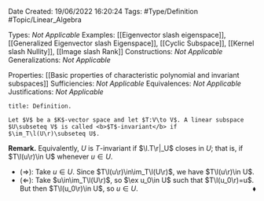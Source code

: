 <div class="topSpace"></div>

Date Created: 19/06/2022 16:20:24
Tags: #Type/Definition #Topic/Linear_Algebra

Types: <i>Not Applicable</i>
Examples: [[Eigenvector slash eigenspace]], [[Generalized Eigenvector slash Eigenspace]], [[Cyclic Subspace]], [[Kernel slash Nullity]], [[Image slash Rank]]
Constructions: <i>Not Applicable</i>
Generalizations: <i>Not Applicable</i>

Properties: [[Basic properties of characteristic polynomial and invariant subspaces]]
Sufficiencies: <i>Not Applicable</i>
Equivalences: <i>Not Applicable</i>
Justifications: <i>Not Applicable</i>

``` ad-Definition
title: Definition.

Let $V$ be a $K$-vector space and let $T:V\to V$. A linear subspace $U\subseteq V$ is called <b>$T$-invariant</b> if $\im_T\l(U\r)\subseteq U$.

```

<b>Remark.</b> Equivalently, $U$ is $T$-invariant if $\l.T\r|_U$ closes in $U$; that is, if $T\l(u\r)\in U$ whenever $u\in U$.
* ($\Rightarrow$): Take $u\in U$. Since $T\l(u\r)\in\im_T\l(U\r)$, we have $T\l(u\r)\in U$.
* ($\Leftarrow$): Take $u\in\im_T\l(U\r)$, so $\ex u_0\in U$ such that $T\l(u_0\r)=u$. But then $T\l(u_0\r)\in U$, so $u\in U$.<span style="float:right;">$\blacklozenge$</span>
